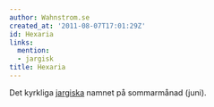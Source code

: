 ```yaml
---
author: Wahnstrom.se
created_at: '2011-08-07T17:01:29Z'
id: Hexaria
links:
  mention:
  - jargisk
title: Hexaria
---
```


Det kyrkliga [jargiska] namnet på sommarmånad (juni).

  [jargiska]: jargisk